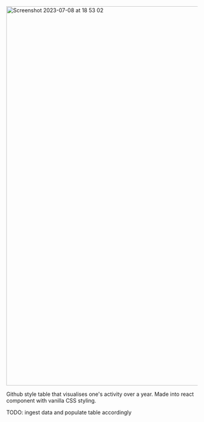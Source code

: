 <img width="998" alt="Screenshot 2023-07-08 at 18 53 02" src="https://github.com/SayYoungMan/github-contribution-table/assets/3970356/31036c85-9fd2-4cfe-b170-955d93a69d09">

Github style table that visualises one's activity over a year.
Made into react component with vanilla CSS styling.

TODO: ingest data and populate table accordingly
